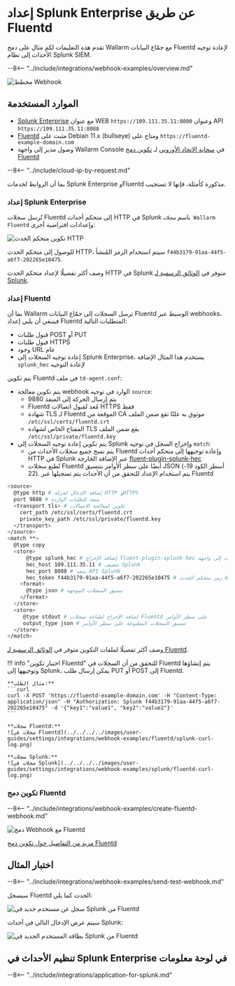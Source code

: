 [splunk-dashboard-by-wallarm-img]: ../../../../images/user-guides/settings/integrations/splunk-dashboard-by-wallarm.png

# إعداد Splunk Enterprise عن طريق Fluentd

تقدم هذه التعليمات لكم مثال على دمج Wallarm مع جمّاع البيانات Fluentd لإعادة توجيه الأحداث إلى نظام Splunk SIEM.

--8<-- "../include/integrations/webhook-examples/overview.md"

![مخطط Webhook](../../../../images/user-guides/settings/integrations/webhook-examples/fluentd/splunk-scheme.png)

## الموارد المستخدمة

* [Splunk Enterprise](#splunk-enterprise-configuration) مع عنوان WEB `https://109.111.35.11:8000` وعنوان API `https://109.111.35.11:8088`
* [Fluentd](#fluentd-configuration) مثبت على Debian 11.x (bullseye) ومتاح على `https://fluentd-example-domain.com`
* وصول مدير إلى واجهة Wallarm Console في [سحابة الاتحاد الأوروبي](https://my.wallarm.com) لـ [تكوين دمج Fluentd](#configuration-of-fluentd-integration)

--8<-- "../include/cloud-ip-by-request.md"

بما أن الروابط لخدمات Splunk Enterprise وFluentd مذكورة كأمثلة، فإنها لا تستجيب.

### إعداد Splunk Enterprise

تُرسل سجلات Fluentd إلى متحكم أحداث HTTP في Splunk باسم `سجلات Wallarm Fluentd` وإعدادات افتراضية أخرى:

![تكوين متحكم الحدث HTTP](../../../../images/user-guides/settings/integrations/webhook-examples/splunk/fluentd-setup.png)

للوصول إلى متحكم الحدث HTTP، سيتم استخدام الرمز المُنشأ `f44b3179-91aa-44f5-a6f7-202265e10475`.

وصف أكثر تفصيلًا لإعداد متحكم الحدث HTTP في Splunk متوفر في [الوثائق الرسمية لـ Splunk](https://docs.splunk.com/Documentation/Splunk/8.0.5/Data/UsetheHTTPEventCollector).

### إعداد Fluentd

بما أن Wallarm ترسل السجلات إلى جمّاع البيانات Fluentd الوسيط عبر webhooks، فينبغي أن يلبي إعداد Fluentd المتطلبات التالية:

* قبول طلبات POST أو PUT
* قبول طلبات HTTPS
* وجود URL عام
* إعادة توجيه السجلات إلى Splunk Enterprise، يستخدم هذا المثال الإضافة `splunk_hec` لإعادة التوجيه

يتم تكوين Fluentd في ملف `td-agent.conf`:

* يتم تكوين معالجة webhook الوارد في توجيه `source`:
    * يتم إرسال الحركة إلى المنفذ 9880
    * Fluentd مُعد لقبول اتصالات HTTPS فقط
    * شهادة TLS لـ Fluentd الموقعة من CA موثوق به علنًا تقع ضمن الملف `/etc/ssl/certs/fluentd.crt`
    * المفتاح الخاص لشهادة TLS يقع ضمن الملف `/etc/ssl/private/fluentd.key`
* يتم تكوين إعادة توجيه السجلات إلى Splunk وإخراج السجل في توجيه `match`:
    * يتم نسخ جميع سجلات الأحداث من Fluentd وإعادة توجيهها إلى متحكم أحداث HTTP في Splunk عبر الإضافة الخارجة [fluent-plugin-splunk-hec](https://github.com/splunk/fluent-plugin-splunk-hec)
    * تُطبع سجلات Fluentd أيضًا على سطر الأوامر بتنسيق JSON (أسطر الكود 19-22). يتم استخدام الإعداد للتحقق من أن الأحداث يتم تسجيلها عبر Fluentd

```bash linenums="1"
<source>
  @type http # إضافة الإدخال لحركة HTTP وHTTPS
  port 9880 # منفذ للطلبات الواردة
  <transport tls> # تكوين لمعالجة الاتصالات
    cert_path /etc/ssl/certs/fluentd.crt
    private_key_path /etc/ssl/private/fluentd.key
  </transport>
</source>
<match **>
  @type copy
  <store>
      @type splunk_hec # إضافة الإخراج fluent-plugin-splunk-hec لتوجيه السجلات إلى واجهة Splunk API عبر متحكم أحداث HTTP
      hec_host 109.111.35.11 # مضيف Splunk
      hec_port 8088 # منفذ API Splunk
      hec_token f44b3179-91aa-44f5-a6f7-202265e10475 # رمز متحكم الحدث HTTP
    <format>
      @type json # تنسيق السجلات الموجهة
    </format>
  </store>
  <store>
     @type stdout # إضافة الإخراج لطباعة سجلات Fluentd على سطر الأوامر
     output_type json # تنسيق السجلات المطبوعة على سطر الأوامر
  </store>
</match>
```

وصف أكثر تفصيلًا لملفات التكوين متوفر في [الوثائق الرسمية لـ Fluentd](https://docs.fluentd.org/configuration/config-file).

!!! info "اختبار تكوين Fluentd"
    للتحقق من أن السجلات في Fluentd يتم إنشاؤها وتوجيهها إلى Splunk، يمكن إرسال طلب PUT أو POST إلى Fluentd.

    **مثال الطلب:**
    ```curl
    curl -X POST 'https://fluentd-example-domain.com' -H "Content-Type: application/json" -H "Authorization: Splunk f44b3179-91aa-44f5-a6f7-202265e10475" -d '{"key1":"value1", "key2":"value2"}'
    ```

    **سجلات Fluentd:**
    ![سجلات في Fluentd](../../../../images/user-guides/settings/integrations/webhook-examples/fluentd/splunk-curl-log.png)

    **سجلات Splunk:**
    ![سجلات في Splunk](../../../../images/user-guides/settings/integrations/webhook-examples/splunk/fluentd-curl-log.png)

### تكوين دمج Fluentd

--8<-- "../include/integrations/webhook-examples/create-fluentd-webhook.md"

![دمج Webhook مع Fluentd](../../../../images/user-guides/settings/integrations/add-fluentd-integration.png)

[مزيد من التفاصيل حول تكوين دمج Fluentd](../fluentd.md)

## اختبار المثال

--8<-- "../include/integrations/webhook-examples/send-test-webhook.md"

سيسجل Fluentd الحدث كما يلي:

![سجل عن مستخدم جديد في Splunk من Fluentd](../../../../images/user-guides/settings/integrations/webhook-examples/fluentd/splunk-user-log.png)

سيتم عرض الإدخال التالي في أحداث Splunk:

![بطاقة المستخدم الجديد في Splunk من Fluentd](../../../../images/user-guides/settings/integrations/webhook-examples/splunk/fluentd-user.png)

## تنظيم الأحداث في Splunk Enterprise في لوحة معلومات

--8<-- "../include/integrations/application-for-splunk.md"